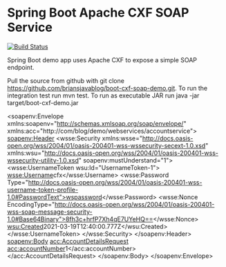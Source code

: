 # Spring Boot Apache CXF SOAP Service

[![Build Status](https://travis-ci.org/briansjavablog/boot-cxf-soap-demo.svg?branch=master)](https://travis-ci.org/briansjavablog/boot-cxf-soap-demo)


Spring Boot demo app uses Apache CXF to expose a simple SOAP endpoint.

Pull the source from github with git clone https://github.com/briansjavablog/boot-cxf-soap-demo.git. 
To run the integration test run mvn test. To run as executable JAR run java -jar target/boot-cxf-demo.jar




<soapenv:Envelope xmlns:soapenv="http://schemas.xmlsoap.org/soap/envelope/" xmlns:acc="http://com/blog/demo/webservices/accountservice">
   <soapenv:Header>
      <wsse:Security xmlns:wsse="http://docs.oasis-open.org/wss/2004/01/oasis-200401-wss-wssecurity-secext-1.0.xsd" xmlns:wsu="http://docs.oasis-open.org/wss/2004/01/oasis-200401-wss-wssecurity-utility-1.0.xsd" soapenv:mustUnderstand="1">
         <wsse:UsernameToken wsu:Id="UsernameToken-1">
            <wsse:Username>cfx</wsse:Username>
            <wsse:Password Type="http://docs.oasis-open.org/wss/2004/01/oasis-200401-wss-username-token-profile-1.0#PasswordText">wspassword</wsse:Password>
            <wsse:Nonce EncodingType="http://docs.oasis-open.org/wss/2004/01/oasis-200401-wss-soap-message-security-1.0#Base64Binary">8fh3c+hrfP7Xh4qE7UYeHQ==</wsse:Nonce>
            <wsu:Created>2021-03-19T12:40:00.777Z</wsu:Created>
         </wsse:UsernameToken>
      </wsse:Security>
   </soapenv:Header>
   <soapenv:Body>
      <acc:AccountDetailsRequest>
         <acc:accountNumber>1</acc:accountNumber>
      </acc:AccountDetailsRequest>
   </soapenv:Body>
</soapenv:Envelope>